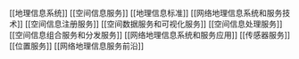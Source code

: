 [[地理信息系统]]
[[空间信息服务]]
[[地理信息标准]]
[[网络地理信息系统和服务技术]]
[[空间信息注册服务]]
[[空间数据服务和可视化服务]]
[[空间信息处理服务]]
[[空间信息组合服务和分发服务]]
[[网络地理信息系统和服务应用]]
[[传感器服务]]
[[位置服务]]
[[网络地理信息服务前沿]]
